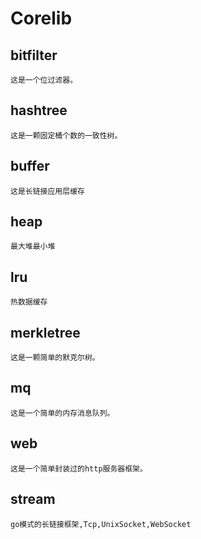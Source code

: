 # Corelib
## bitfilter
	这是一个位过滤器。
## hashtree
	这是一颗固定桶个数的一致性树。
## buffer
	这是长链接应用层缓存
## heap
	最大堆最小堆
## lru
	热数据缓存
## merkletree
	这是一颗简单的默克尔树。
## mq
	这是一个简单的内存消息队列。
## web
	这是一个简单封装过的http服务器框架。
## stream
	go模式的长链接框架,Tcp,UnixSocket,WebSocket
